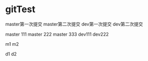 # gitTest
master第一次提交
master第二次提交
dev第一次提交
dev第二次提交


master 111
master 222
master 333
dev111
dev222

m1
m2

d1
d2